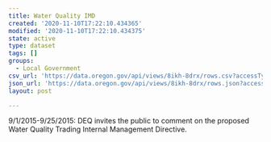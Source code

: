 ```yaml
---
title: Water Quality IMD
created: '2020-11-10T17:22:10.434365'
modified: '2020-11-10T17:22:10.434375'
state: active
type: dataset
tags: []
groups:
  - Local Government
csv_url: 'https://data.oregon.gov/api/views/8ikh-8drx/rows.csv?accessType=DOWNLOAD'
json_url: 'https://data.oregon.gov/api/views/8ikh-8drx/rows.json?accessType=DOWNLOAD'
layout: post

---
```

9/1/2015-9/25/2015: DEQ invites the public to comment on the proposed Water Quality Trading Internal Management Directive.
